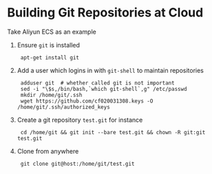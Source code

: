# Building Git Repositories at Cloud

Take Aliyun ECS as an example

1. Ensure `git` is installed

        apt-get install git

2. Add a user which logins in with `git-shell` to maintain repositories

        adduser git  # whether called git is not important
        sed -i "\$s,/bin/bash,`which git-shell`,g" /etc/passwd 
        mkdir /home/git/.ssh
        wget https://github.com/cf020031308.keys -O /home/git/.ssh/authorized_keys

3. Create a git repository `test.git` for instance

        cd /home/git && git init --bare test.git && chown -R git:git test.git

4. Clone from anywhere

        git clone git@host:/home/git/test.git
